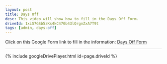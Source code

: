 ```yaml
---
layout: post
title: Days Off
desc: This video will show how to fill in the Days Off Form.
driveId: 1xiS7GSb5zKs4kC470b43lQrgnZxA7T9t
tags: [admin, days-off]
---
```


Click on this Google Form link to fill in the information:
[Days Off Form](https://forms.gle/RUWMHSHtihqXADeP7)
<hr>
{% include googleDrivePlayer.html id=page.driveId %}
